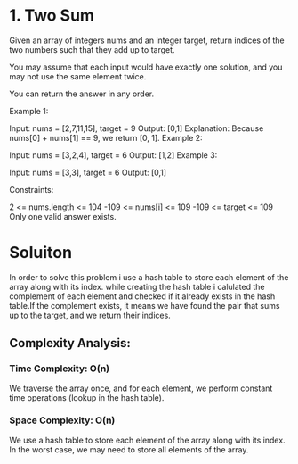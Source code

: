 # 1. Two Sum
Given an array of integers nums and an integer target, return indices of the two numbers such that they add up to target.

You may assume that each input would have exactly one solution, and you may not use the same element twice.

You can return the answer in any order.

Example 1:

Input: nums = [2,7,11,15], target = 9
Output: [0,1]
Explanation: Because nums[0] + nums[1] == 9, we return [0, 1].
Example 2:

Input: nums = [3,2,4], target = 6
Output: [1,2]
Example 3:

Input: nums = [3,3], target = 6
Output: [0,1]
 

Constraints:

2 <= nums.length <= 104
-109 <= nums[i] <= 109
-109 <= target <= 109
Only one valid answer exists.
 
# Soluiton
In order to solve this problem i use a hash table to store each element of the array along with its index. while creating the hash table i calulated the complement of each element and checked if it already exists in the hash table.If the complement exists, it means we have found the pair that sums up to the target, and we return their indices.

## Complexity Analysis:
### Time Complexity: O(n)
We traverse the array once, and for each element, we perform constant time operations (lookup in the hash table).

### Space Complexity: O(n)
We use a hash table to store each element of the array along with its index. In the worst case, we may need to store all elements of the array.